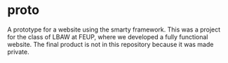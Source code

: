 # proto
A prototype for a website using the smarty framework.
This was a project for the class of LBAW at FEUP, where we developed a fully functional website.
The final product is not in this repository because it was made private.
